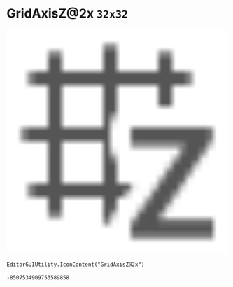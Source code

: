 # GridAxisZ@2x `32x32`
<img src="/img/GridAxisZ@2x.png" width=512 height=512>

``` CSharp
EditorGUIUtility.IconContent("GridAxisZ@2x")
```
```
-8507534909753589858
```
